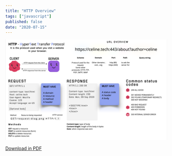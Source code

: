 ```yaml
---
title: "HTTP Overview"
tags: ["javascript"]
published: false
date: "2020-07-15"
---
```


![](http-request.png)

[Download in PDF](/http-request.pdf)
